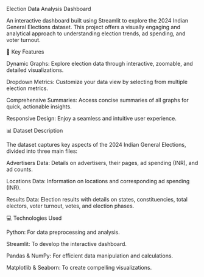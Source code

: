 Election Data Analysis Dashboard

An interactive dashboard built using Streamlit to explore the 2024 Indian General Elections dataset. This project offers a visually engaging and analytical approach to understanding election trends, ad spending, and voter turnout.

🎯 Key Features

Dynamic Graphs: Explore election data through interactive, zoomable, and detailed visualizations.

Dropdown Metrics: Customize your data view by selecting from multiple election metrics.

Comprehensive Summaries: Access concise summaries of all graphs for quick, actionable insights.

Responsive Design: Enjoy a seamless and intuitive user experience.


📊 Dataset Description

The dataset captures key aspects of the 2024 Indian General Elections, divided into three main files:

Advertisers Data: Details on advertisers, their pages, ad spending (INR), and ad counts.

Locations Data: Information on locations and corresponding ad spending (INR).

Results Data: Election results with details on states, constituencies, total electors, voter turnout, votes, and election phases.


💻 Technologies Used

Python: For data preprocessing and analysis.

Streamlit: To develop the interactive dashboard.

Pandas & NumPy: For efficient data manipulation and calculations.

Matplotlib & Seaborn: To create compelling visualizations.
